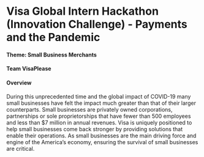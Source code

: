 # **Visa Global Intern Hackathon (Innovation Challenge) - Payments and the Pandemic**
#### **Theme: Small Business Merchants**
#### **Team VisaPlease**

#### **Overview**
During this unprecedented time and the global impact of COVID-19 many small businesses have felt the impact much greater than that of their larger counterparts. Small businesses are privately owned corporations, partnerships or sole proprietorships that have fewer than 500 employees and less than $7 million in annual revenues. Visa is uniquely positioned to help small businesses come back stronger by providing solutions that enable their operations.
As small businesses are the main driving force and engine of the America’s economy, ensuring the survival of small businesses are critical.

